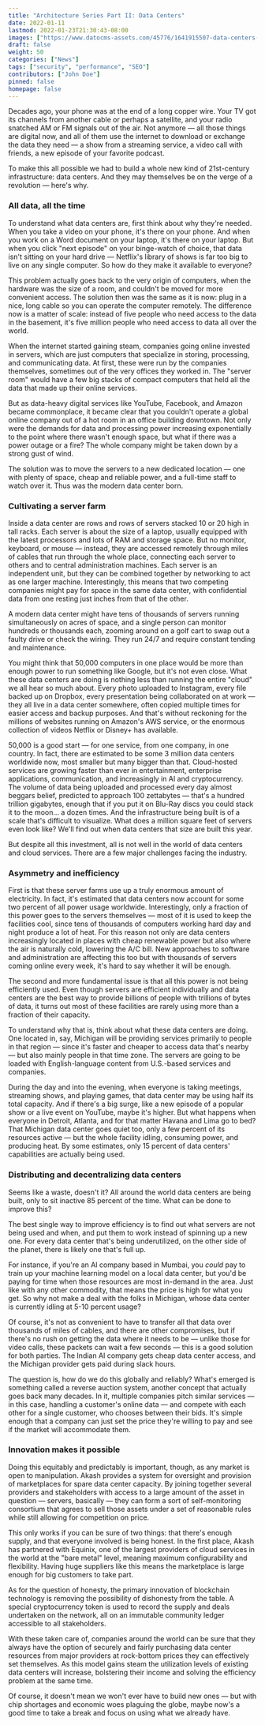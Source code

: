 ```yaml
---
title: "Architecture Series Part II: Data Centers"
date: 2022-01-11
lastmod: 2022-01-23T21:30:43-08:00
images: ["https://www.datocms-assets.com/45776/1641915507-data-centers-1-s2-1.gif"]
draft: false
weight: 50
categories: ["News"]
tags: ["security", "performance", "SEO"]
contributors: ["John Doe"]
pinned: false
homepage: false
---
```

Decades ago, your phone was at the end of a long copper wire. Your TV got its channels from another cable or perhaps a satellite, and your radio snatched AM or FM signals out of the air. Not anymore — all those things are digital now, and all of them use the internet to download or exchange the data they need — a show from a streaming service, a video call with friends, a new episode of your favorite podcast.

To make this all possible we had to build a whole new kind of 21st-century infrastructure: data centers. And they may themselves be on the verge of a revolution — here's why.

### All data, all the time

To understand what data centers are, first think about why they're needed. When you take a video on your phone, it's there on your phone. And when you work on a Word document on your laptop, it's there on your laptop. But when you click "next episode" on your binge-watch of choice, that data isn't sitting on your hard drive — Netflix's library of shows is far too big to live on any single computer. So how do they make it available to everyone?

This problem actually goes back to the very origin of computers, when the hardware was the size of a room, and couldn't be moved for more convenient access. The solution then was the same as it is now: plug in a nice, long cable so you can operate the computer remotely. The difference now is a matter of scale: instead of five people who need access to the data in the basement, it's five million people who need access to data all over the world.

When the internet started gaining steam, companies going online invested in servers, which are just computers that specialize in storing, processing, and communicating data. At first, these were run by the companies themselves, sometimes out of the very offices they worked in. The "server room" would have a few big stacks of compact computers that held all the data that made up their online services.

But as data-heavy digital services like YouTube, Facebook, and Amazon became commonplace, it became clear that you couldn't operate a global online company out of a hot room in an office building downtown. Not only were the demands for data and processing power increasing exponentially to the point where there wasn't enough space, but what if there was a power outage or a fire? The whole company might be taken down by a strong gust of wind.

The solution was to move the servers to a new dedicated location — one with plenty of space, cheap and reliable power, and a full-time staff to watch over it. Thus was the modern data center born.

### Cultivating a server farm

Inside a data center are rows and rows of servers stacked 10 or 20 high in tall racks. Each server is about the size of a laptop, usually equipped with the latest processors and lots of RAM and storage space. But no monitor, keyboard, or mouse — instead, they are accessed remotely through miles of cables that run through the whole place, connecting each server to others and to central administration machines. Each server is an independent unit, but they can be combined together by networking to act as one larger machine. Interestingly, this means that two competing companies might pay for space in the same data center, with confidential data from one resting just inches from that of the other.

A modern data center might have tens of thousands of servers running simultaneously on acres of space, and a single person can monitor hundreds or thousands each, zooming around on a golf cart to swap out a faulty drive or check the wiring. They run 24/7 and require constant tending and maintenance.

You might think that 50,000 computers in one place would be more than enough power to run something like Google, but it's not even close. What these data centers are doing is nothing less than running the entire "cloud" we all hear so much about. Every photo uploaded to Instagram, every file backed up on Dropbox, every presentation being collaborated on at work — they all live in a data center somewhere, often copied multiple times for easier access and backup purposes. And that's without reckoning for the millions of websites running on Amazon's AWS service, or the enormous collection of videos Netflix or Disney+ has available.

50,000 is a good start — for one service, from one company, in one country. In fact, there are estimated to be some 3 million data centers worldwide now, most smaller but many bigger than that. Cloud-hosted services are growing faster than ever in entertainment, enterprise applications, communication, and increasingly in AI and cryptocurrency. The volume of data being uploaded and processed every day almost beggars belief, predicted to approach 100 zettabytes — that's a hundred trillion gigabytes, enough that if you put it on Blu-Ray discs you could stack it to the moon... a dozen times. And the infrastructure being built is of a scale that's difficult to visualize. What does a million square feet of servers even look like? We'll find out when data centers that size are built this year.

But despite all this investment, all is not well in the world of data centers and cloud services. There are a few major challenges facing the industry.

### Asymmetry and inefficiency

First is that these server farms use up a truly enormous amount of electricity. In fact, it's estimated that data centers now account for some two percent of all power usage worldwide. Interestingly, only a fraction of this power goes to the servers themselves — most of it is used to keep the facilities cool, since tens of thousands of computers working hard day and night produce a lot of heat. For this reason not only are data centers increasingly located in places with cheap renewable power but also where the air is naturally cold, lowering the A/C bill. New approaches to software and administration are affecting this too but with thousands of servers coming online every week, it's hard to say whether it will be enough.

The second and more fundamental issue is that all this power is not being efficiently used. Even though servers are efficient individually and data centers are the best way to provide billions of people with trillions of bytes of data, it turns out most of these facilities are rarely using more than a fraction of their capacity.

To understand why that is, think about what these data centers are doing. One located in, say, Michigan will be providing services primarily to people in that region — since it's faster and cheaper to access data that's nearby — but also mainly people in that time zone. The servers are going to be loaded with English-language content from U.S.-based services and companies.

During the day and into the evening, when everyone is taking meetings, streaming shows, and playing games, that data center may be using half its total capacity. And if there's a big surge, like a new episode of a popular show or a live event on YouTube, maybe it's higher. But what happens when everyone in Detroit, Atlanta, and for that matter Havana and Lima go to bed? That Michigan data center goes quiet too, only a few percent of its resources active — but the whole facility idling, consuming power, and producing heat. By some estimates, only 15 percent of data centers' capabilities are actually being used.

### Distributing and decentralizing data centers

Seems like a waste, doesn't it? All around the world data centers are being built, only to sit inactive 85 percent of the time. What can be done to improve this?

The best single way to improve efficiency is to find out what servers are not being used and when, and put them to work instead of spinning up a new one. For every data center that's being underutilized, on the other side of the planet, there is likely one that's full up.

For instance, if you're an AI company based in Mumbai, you _could_ pay to train up your machine learning model on a local data center, but you'd be paying for time when those resources are most in-demand in the area. Just like with any other commodity, that means the price is high for what you get. So why not make a deal with the folks in Michigan, whose data center is currently idling at 5-10 percent usage?

Of course, it's not as convenient to have to transfer all that data over thousands of miles of cables, and there are other compromises, but if there's no rush on getting the data where it needs to be — unlike those for video calls, these packets can wait a few seconds — this is a good solution for both parties. The Indian AI company gets cheap data center access, and the Michigan provider gets paid during slack hours.

The question is, how do we do this globally and reliably? What's emerged is something called a reverse auction system, another concept that actually goes back many decades. In it, multiple companies pitch similar services — in this case, handling a customer's online data — and compete with each other for a single customer, who chooses between their bids. It's simple enough that a company can just set the price they're willing to pay and see if the market will accommodate them.

### Innovation makes it possible

Doing this equitably and predictably is important, though, as any market is open to manipulation. Akash provides a system for oversight and provision of marketplaces for spare data center capacity. By joining together several providers and stakeholders with access to a large amount of the asset in question — servers, basically — they can form a sort of self-monitoring consortium that agrees to sell those assets under a set of reasonable rules while still allowing for competition on price.

This only works if you can be sure of two things: that there's enough supply, and that everyone involved is being honest. In the first place, Akash has partnered with Equinix, one of the largest providers of cloud services in the world at the "bare metal" level, meaning maximum configurability and flexibility. Having huge suppliers like this means the marketplace is large enough for big customers to take part.

As for the question of honesty, the primary innovation of blockchain technology is removing the possibility of dishonesty from the table. A special cryptocurrency token is used to record the supply and deals undertaken on the network, all on an immutable community ledger accessible to all stakeholders.

With these taken care of, companies around the world can be sure that they always have the option of securely and fairly purchasing data center resources from major providers at rock-bottom prices they can effectively set themselves. As this model gains steam the utilization levels of existing data centers will increase, bolstering their income and solving the efficiency problem at the same time.

Of course, it doesn't mean we won't ever have to build new ones — but with chip shortages and economic woes plaguing the globe, maybe now's a good time to take a break and focus on using what we already have.